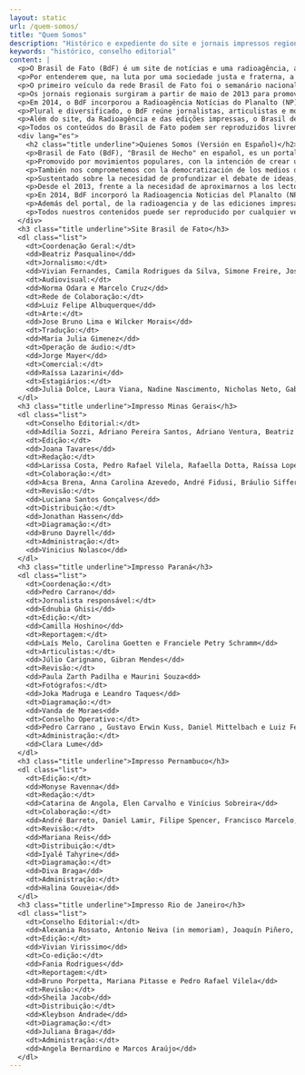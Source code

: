 ```yaml
---
layout: static
url: /quem-somos/
title: "Quem Somos"
description: "Histórico e expediente do site e jornais impressos regionais."
keywords: "histórico, conselho editorial"
content: |
  <p>O Brasil de Fato (BdF) é um site de notícias e uma radioagência, além de possuir jornais regionais no Rio de Janeiro, em Minas Gerais, em São Paulo, no Paraná e em Pernambuco. Lançado em 25 de janeiro de 2003, o BdF circulou por mais de dez anos com uma versão impressa nacional.</p>
  <p>Por entenderem que, na luta por uma sociedade justa e fraterna, a democratização dos meios de comunicação é fundamental, movimentos populares criaram o Brasil de Fato para contribuir no debate de ideias e na análise dos fatos do ponto de vista da necessidade de mudanças sociais em nosso país.</p>
  <p>O primeiro veículo da rede Brasil de Fato foi o semanário nacional, lançado no Fórum Social Mundial de Porto Alegre, em janeiro de 2003. Logo após, foi lançado o site do Brasil de Fato, com coberturas das lutas sociais, entrevistas e notícias sobre política, economia, direitos humanos e cultura, sob uma visão popular das cidades, do Brasil e do mundo.</p>
  <p>Os jornais regionais surgiram a partir de maio de 2013 para promover uma aproximação com os leitores e leitoras, além de dialogar com as realidades locais, e hoje o cenário aponta para uma ampliação da cobertura, que deve alcançar ainda mais estados do país.</p>
  <p>Em 2014, o BdF incorporou a Radioagência Notícias do Planalto (NP), que atuava há dez anos na produção radiofônica de notícias. As matérias da Radioagência Brasil de Fato, em áudio e texto, são enviadas para rádios de todo o país e também estão disponíveis no site. Os temas tratados são de política, economia, direitos humanos, cotidiano e cultura, além de produções de serviços.</p>
  <p>Plural e diversificado, o BdF reúne jornalistas, articulistas e movimentos populares do Brasil e do mundo.</p>
  <p>Além do site, da Radioagência e das edições impressas, o Brasil de Fato circula pelas redes sociais, por Facebook,  Twitter, Youtube, Flickr e SoundCloud.</p>
  <p>Todos os conteúdos do Brasil de Fato podem ser reproduzidos livremente, sempre citando a fonte e publicados na íntegra.</p>
  <div lang="es">
    <h2 class="title underline">Quienes Somos (Versión en Español)</h2>
    <p>Brasil de Fato (BdF), "Brasil de Hecho" en español, es un portal de noticias en internet y una radioagencia, e incluye además periódicos regionales en Río de Janeiro, São Paulo, Paraná y Pernambuco. Lanzado el 25 de enero de 2003, BdF circuló más de 10 años en versión impresa nacional.</p>
    <p>Promovido por movimientos populares, con la intención de crear un vehículo de comunicación comprometido con la lucha por una sociedad justa y fraterna, BdF fue lanzado en 2003, durante el Foro Social Mundial de Porto Alegre.</p>
    <p>También nos comprometemos con la democratización de los medios de comunicación, con los movimientos y sectores populares, promoviendo debates en torno a las necesarias transformaciones del Brasil y la región.</p>
    <p>Sustentado sobre la necesidad de profundizar el debate de ideas, Brasil de Fato reúne comunicadores e intelectuales comprometidos en la difusión de contenidos gráficos y audiovisuales que garanticen la circulación de una visión alternativa y popular.</p>
    <p>Desde el 2013, frente a la necesidad de aproximarnos a los lectores y lectoras en un dialogo que contemple la pluralidad regional del país, BdF comenzó a lanzar ediciones regionales impresas en Rio de Janeiro, Minas Gerais, São Paulo, Paraná y Pernambuco, que se distribuyen gratuitamente.</p>
    <p>En 2014, BdF incorporó la Radioagencia Noticias del Planalto (NP) que ya tenía 10 años de experiencia en la producción radiofónica de noticias. El material producido por la Radioagencia Brasil de Fato, en audio y texto, es enviado a radios de todo el país y también está disponible en el portal web. Los temas tratados son política, economía, derechos humanos, cultura y cotidianidad, conjuntamente con producciones sobre servicios específicos.</p>
    <p>Además del portal, de la radioagencia y de las ediciones impresas, Brasil de Fato circula por redes sociales: Facebook, Twitter, Youtube, Flickr y SoundCloud.</p>
    <p>Todos nuestros contenidos puede ser reproducido por cualquier vehículo de comunicación, siempre que sea citada la fuente de información y publicados íntegramente.</p>
  </div>
  <h3 class="title underline">Site Brasil de Fato</h3>
  <dl class="list">
    <dt>Coordenação Geral:</dt>
    <dd>Beatriz Pasqualino</dd>
    <dt>Jornalismo:</dt>
    <dd>Vivian Fernandes, Camila Rodrigues da Silva, Simone Freire, José Eduardo Bernardes, Rafael Tatemoto, Rute Pina, Lilian Campelo, Cristiane Sampaio, Mauro Ramos e Juliana Golçalves</dd>
    <dt>Audiovisual:</dt>
    <dd>Norma Odara e Marcelo Cruz</dd>
    <dt>Rede de Colaboração:</dt>
    <dd>Luiz Felipe Albuquerque</dd>
    <dt>Arte:</dt>
    <dd>Jose Bruno Lima e Wilcker Morais</dd>
    <dt>Tradução:</dt>
    <dd>Maria Julia Gimenez</dd>
    <dt>Operação de áudio:</dt>
    <dd>Jorge Mayer</dd>
    <dt>Comercial:</dt>
    <dd>Raíssa Lazarini</dd>
    <dt>Estagiários:</dt>
    <dd>Julia Dolce, Laura Viana, Nadine Nascimento, Nicholas Neto, Gabriela Lucena e Giuliana Marquesi</dd>
  </dl>
  <h3 class="title underline">Impresso Minas Gerais</h3>
  <dl class="list">
    <dt>Conselho Editorial:</dt>
    <dd>Adília Sozzi, Adriano Pereira Santos, Adriano Ventura, Beatriz Cerqueira, Bernadete Esperança, Bruno Abreu Gomes, Carlos Dayrel, Cida Falabella, Cristina Bezerra, Durval  Ângelo Andrade, Eliane Novato, Ênio Bohnenberger, Frederico Santana Rick, Frei Gilvander, Gilson Reis, Gustavo Bones, Jairo Nogueira Filho, Joana Tavares, João Paulo Cunha, Joceli Andrioli, José Guilherme Castro, Juarez Guimarães, Laísa Silva, Luís Carlos da Silva, Marcelo Oliveira Almeida, Milton Bicalho, Neemias Souza Rodrigues, Nilmário Miranda, Padre Henrique Moura, Padre João, Pereira da Viola, Renan Santos, Rilke Novato Públio, Rogério Correia, Samuel da Silva, Temístocles Marcelos e Wagner Xavier</dd>
    <dt>Edição:</dt>
    <dd>Joana Tavares</dd>
    <dt>Redação:</dt>
    <dd>Larissa Costa, Pedro Rafael Vilela, Rafaella Dotta, Raíssa Lopes e Wallace Oliveira</dd>
    <dt>Colaboração:</dt>
    <dd>Acsa Brena, Anna Carolina Azevedo, André Fidusi, Bráulio Siffert, Diego Silveira, João Paulo, Léo Calixto, Marcos Assis, Olivia Santos, Rogério Hilário, Sofia Barbosa e Coletivo Henfil</dd>
    <dt>Revisão:</dt>
    <dd>Luciana Santos Gonçalves</dd>
    <dt>Distribuição:</dt>
    <dd>Jonathan Hassen</dd>
    <dt>Diagramação:</dt>
    <dd>Bruno Dayrell</dd>
    <dt>Administração:</dt>
    <dd>Vinicius Nolasco</dd>
  </dl>
  <h3 class="title underline">Impresso Paraná</h3>
  <dl class="list">
    <dt>Coordenação:</dt>
    <dd>Pedro Carrano</dd>
    <dt>Jornalista responsável:</dt>
    <dd>Ednubia Ghisi</dd>
    <dt>Edição:</dt>
    <dd>Camilla Hoshino</dd>
    <dt>Reportagem:</dt>
    <dd>Laís Melo, Carolina Goetten e Franciele Petry Schramm</dd>
    <dt>Articulistas:</dt>
    <dd>Júlio Carignano, Gibran Mendes</dd> 
    <dt>Revisão:</dt>
    <dd>Paula Zarth Padilha e Maurini Souza<dd> 
    <dt>Fotógrafos:</dt>
    <dd>Joka Madruga e Leandro Taques</dd>
    <dt>Diagramação:</dt>
    <dd>Vanda de Moraes<dd>
    <dt>Conselho Operativo:</dt>
    <dd>Pedro Carrano , Gustavo Erwin Kuss, Daniel Mittelbach e Luiz Fernando Rodrigues</dd>
    <dt>Administração:</dt>
    <dd>Clara Lume</dd>
  </dl>
  <h3 class="title underline">Impresso Pernambuco</h3>
  <dl class="list">
    <dt>Edição:</dt>
    <dd>Monyse Ravenna</dd>
    <dt>Redação:</dt>
    <dd>Catarina de Angola, Elen Carvalho e Vinícius Sobreira</dd>
    <dt>Colaboração:</dt>
    <dd>André Barreto, Daniel Lamir, Filipe Spencer, Francisco Marcelo, Malu Xavier, Roberto Efrem Filho</dd>
    <dt>Revisão:</dt>
    <dd>Mariana Reis</dd>
    <dt>Distribuição:</dt>
    <dd>Iyalê Tahyrine</dd>
    <dt>Diagramação:</dt>
    <dd>Diva Braga</dd>
    <dt>Administração:</dt>
    <dd>Halina Gouveia</dd>
  </dl>
  <h3 class="title underline">Impresso Rio de Janeiro</h3>
  <dl class="list">
    <dt>Conselho Editorial:</dt>
    <dd>Alexania Rossato, Antonio Neiva (in memoriam), Joaquín Piñero, Kleybson Andrade, Mario Augusto Jakobskind, Nicolle Berti, Rodrigo Marcelino, Vito Giannotti (in memoriam)</dd>
    <dt>Edição:</dt>
    <dd>Vivian Virissimo</dd>
    <dt>Co-edição:</dt>
    <dd>Fania Rodrigues</dd>
    <dt>Reportagem:</dt>
    <dd>Bruno Porpetta, Mariana Pitasse e Pedro Rafael Vilela</dd>
    <dt>Revisão:</dt>
    <dd>Sheila Jacob</dd>
    <dt>Distribuição:</dt>
    <dd>Kleybson Andrade</dd>
    <dt>Diagramação:</dt>
    <dd>Juliana Braga</dd>
    <dt>Administração:</dt>
    <dd>Angela Bernardino e Marcos Araújo</dd>
  </dl>
---
```

